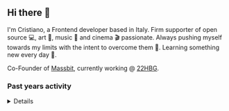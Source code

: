 ## Hi there 👋

I'm Cristiano, a Frontend developer based in Italy. Firm supporter of open source 💻, art 🎨, music 🎹 and cinema 🎬 passionate.
Always pushing myself towards my limits with the intent to overcome them 💪. Learning something new every day 🌱.

Co-Founder of [Massbit](https://github.com/massbit), currently working @ [22HBG](https://github.com/22hbg-srl).

### Past years activity

<details>
<br/>

**2022**

<div style="max-width:520px">

![2022 GitHub ChrisUser's activity graph](https://github.com/ChrisUser/ChrisUser/blob/main/images/2022_activity.jpg?raw=true)

</div>

**2021**

<div style="max-width:520px">

![2021 GitHub ChrisUser's activity graph](https://github.com/ChrisUser/ChrisUser/blob/main/images/2021_activity.jpg?raw=true)

</div>

**2020**

<div style="max-width:520px">

![2020 GitHub ChrisUser's activity graph](https://github.com/ChrisUser/ChrisUser/blob/main/images/2020_activity.jpg?raw=true)

</div>
</details>

<!--
**ChrisUser/ChrisUser** is a ✨ _special_ ✨ repository because its `README.md` (this file) appears on your GitHub profile.

Here are some ideas to get you started:

- 🔭 I’m currently working on ...
- 🌱 I’m currently learning ...
- 👯 I’m looking to collaborate on ...
- 🤔 I’m looking for help with ...
- 💬 Ask me about ...
- 📫 How to reach me: ...
- 😄 Pronouns: ...
- ⚡ Fun fact: ...
-->
